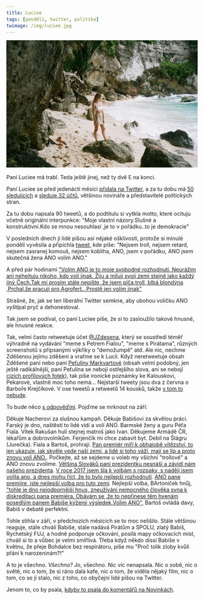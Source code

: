 ```yaml
---
title: Luciee
tags: [pondělí, twitter, politika]
twimage: /img/luciee.jpg
---
```


![cover](/img/luciee.jpg)


Paní Luciee má trabl. Teda ještě jinej, než ty dvě E na konci. 

Paní Luciee se před jedenácti měsíci [přidala na Twitter](https://twitter.com/LucieZapi/with_replies), a za tu dobu má [50 sledujících](https://twitter.com/LucieZapi/followers) a [sleduje 32 účtů](https://twitter.com/LucieZapi/following), většinou novináře a představitelé politických stran.

Za tu dobu napsala 90 tweetů, a do podtitulu si vytkla motto, které ocituju včetně originální interpunkce: "Moje vlastní názory.Slušné a konstruktivní.Kdo se mnou nesouhlasí ,je to v pořádku..to je demokracie"

V posledních dnech ji lidé píšou asi nějaké ošklivosti, protože si minulé pondělí vyvěsila a připíchla [tweet](https://twitter.com/LucieZapi/status/1434966141890449412), kde píše: "Nejsem troll, nejsem retard, nejsem zasranej komouš, nejsem kobliha, ANO, jsem v pořádku, ANO jsem skutečná žena ANO volím ANO."

A před pár hodinami ["Volím ANO je to moje svobodné rozhodnutí. Neurážim ani nehejtuju nikoho, kdo volí jinak. Žiju a miluji svoji zemi stejně jako každý jiný Čech.Tak mi prosím stále nepište, že jsem píča,troll, blbá blondýna ,Prchal,že pracuji pro Agrofert.. Prostě jen volím jinak"](https://twitter.com/LucieZapi/status/1437150083838062593)

Strašné, že, jak se ten liberální Twitter semkne, aby ubohou voličku ANO vyštípal pryč a dehonestoval.

Tak jsem se podíval, co paní Luciee píše, že si to zasloužilo takové hnusné, ale hnusné reakce.

Tak, velmi často retweetuje účet [@JZdesena](https://twitter.com/JZdesena), který se soustředí téměř výhradně na vydávání "meme s Petrem Fialou", "meme s Pirátama", různých screenshotů s připsanými výkřiky o "demožumpě" atd. Ale nic, nechme Zděšenou jejímu zděšení a vraťme se k Lucii. Když neretweetuje obsah Zděšené paní nebo paní [Peťulíny Markvartové](https://twitter.com/PeulnaMarkvart1) (obsah velmi podobný, jen ještě radikálnější, paní Peťulína se nebojí ostřejšího slova, ani se nebojí [cizích profilových fotek](http://alvanista.com/tag/kelly-jean?locale=en)), tak píše ironické poznámky ke Kalouskovi, Pekarové, vlastně moc toho nemá... Nejstarší tweety jsou dva z června o Barboře Krejčíkové. V ose tweetů a retweetů 14 kousků, takže [v tom to nebude](https://twitter.com/LucieZapi).

To bude něco [s odpověďmi](https://twitter.com/LucieZapi/with_replies). Pojďme se mrknout na září:

Děkuje Nacherovi za slušnou kampaň. Děkuje Babišovi za skvělou práci. Farský je dno, naštěstí to lidé vidí a volí ANO. Barmské ženy a guru Péťa Fiala. Vítek Rakušan hulí stejnej matroš jako Ivan. Děkujeme Armádě ČR, lékařům a dobrovolníkům. Ferjenčík mi chce zabavit byt. Debil na Šlágru (Jurečka). Fiala a Bartoš, prohrají. [Pan premiér míří k obhajobě vítězství, to jen ukazuje, jak skvěle vede naši zemi, a lidé si toho váží, mají se líp a proto znovu volí ANO.](https://twitter.com/LucieZapi/status/1435124129909313538). Počkejte, až se sejdeme u voleb my všichni "trollové" a ANO znovu zvolíme. [Většina Slováků paní prezidentku nesnáší a závidí nám našeho prezidenta](https://twitter.com/LucieZapi/status/1434813771294380033). [V roce 2017 jsem šla k volbám s rozpaky, s nadějí jsem volila ano, a dnes mohu říct, že to bylo nejlepší rozhodnutí](https://twitter.com/LucieZapi/status/1434614419745644548). [ANO pane premiíre, jste nejlepší volba pro tuto zemi](https://twitter.com/LucieZapi/status/1434604215507300354). Nejlepší volba, BArtoníček hnůj, ["tohle je dno nejodpornější hnus, zneužívání nemocného člověka syna k diskreditaci pana premiéra. Obávám se ,že to nepřinese těm hyenám posedlým panem Babiše kýžený výsledek.Volim ANO"](https://twitter.com/LucieZapi/status/1433419704832458753), Bartoš ovládá davy, Babiš v debatě perfektní.

Tohle stihla v září, v předchozích měsících se to moc nelišilo. Stále většinou reaguje, stále chválí Babiše, stále nadává Pirátům a SPOLU, zlatý Babiš, Rychetský FUJ, a hodně podporuje očkování, posílá mapy očkovacích míst, chválí si to a vůbec je velmi smířlivá. Třeba když někdo dissí Babiše v květnu, že přeje Bohdalce bez respirátoru, píše mu "Proč tolik zloby kvůli přání k narozeninám?!"

A to je všechno. _Všechno?_ Jo, všechno. Nic víc nenapsala. Nic o sobě, nic o světě, nic o tom, že si ráno dala kafe, nic o tom, že viděla nějaký film, nic o tom, co se jí stalo, nic z toho, co obyčejní lidé píšou na Twitter.

Jenom to, co by psala, [kdyby to psala do komentářů na Novinkách](https://twitter.com/adent/status/1434461013118754818).